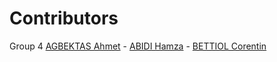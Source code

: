 Contributors
====

Group 4
[AGBEKTAS Ahmet](https://github.com/Ahmet84) - [ABIDI Hamza](https://github.com/AbidiHamza84) - [BETTIOL Corentin](https://github.com/sodimel)